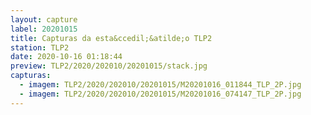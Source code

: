 ```yaml
---
layout: capture
label: 20201015
title: Capturas da esta&ccedil;&atilde;o TLP2
station: TLP2
date: 2020-10-16 01:18:44
preview: TLP2/2020/202010/20201015/stack.jpg
capturas:
  - imagem: TLP2/2020/202010/20201015/M20201016_011844_TLP_2P.jpg
  - imagem: TLP2/2020/202010/20201015/M20201016_074147_TLP_2P.jpg
---
```


